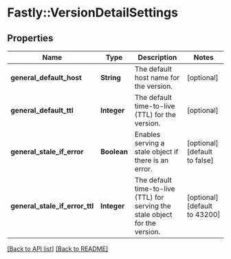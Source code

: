 # Fastly::VersionDetailSettings

## Properties

| Name | Type | Description | Notes |
| ---- | ---- | ----------- | ----- |
| **general_default_host** | **String** | The default host name for the version. | [optional] |
| **general_default_ttl** | **Integer** | The default time-to-live (TTL) for the version. | [optional] |
| **general_stale_if_error** | **Boolean** | Enables serving a stale object if there is an error. | [optional][default to false] |
| **general_stale_if_error_ttl** | **Integer** | The default time-to-live (TTL) for serving the stale object for the version. | [optional][default to 43200] |

[[Back to API list]](../../README.md#endpoints) [[Back to README]](../../README.md)

